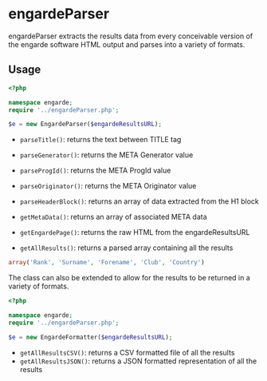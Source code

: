 engardeParser
==========

engardeParser extracts the results data from every conceivable version of 
the engarde software HTML output and parses into a variety of formats.

Usage
-----

``` php
<?php

namespace engarde;
require '../engardeParser.php';

$e = new EngardeParser($engardeResultsURL);
```

* `parseTitle()`: returns the text between TITLE tag
* `parseGenerator()`: returns the META Generator value
* `parseProgId()`: returns the META ProgId value
* `parseOriginator()`: returns the META Originator value

* `parseHeaderBlock()`: returns an array of data extracted from the H1 block

* `getMetaData()`: returns an array of associated META data
* `getEngardePage()`: returns the raw HTML from the engardeResultsURL
* `getAllResults()`: returns a parsed array containing all the results

``` php
array('Rank', 'Surname', 'Forename', 'Club', 'Country')
```

The class can also be extended to allow for the results to be returned
in a variety of formats.

``` php
<?php

namespace engarde;
require '../engardeParser.php';

$e = new EngardeFormatter($engardeResultsURL);
```

* `getAllResultsCSV()`: returns a CSV formatted file of all the results
* `getAllResultsJSON()`: returns a JSON formatted representation of all the results

